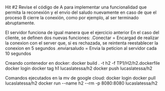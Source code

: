 Hit #2
Revise el código de A para implementar una funcionalidad que permita la reconexión y el envío del saludo nuevamente en caso de que el proceso B cierre la conexión, como por ejemplo, al ser terminado abruptamente.

El servidor funciona de igual manera que el ejercicio anterior
En el caso del cliente, se definen dos nuevas funciones:
.Conectar = Encargad de realizar la conexion con el server que, si es rechazada, se reintenta reestablecer la conexion en 5 segundos
.enviarsaludo = Envia la peticion al servidor cada 10 segundos

Creando contenedor en docker:
docker build . -t h2 -f TP1/H2/h2.dockerfile
docker login
docker tag h1 lucaslatessa/h2
docker push lucaslatessa/h2

Comandos ejecutados en la mv de google cloud:
docker login
docker pull lucaslatessa/h2
docker run --name h2 --rm -p 8080:8080 lucaslatessa/h2
